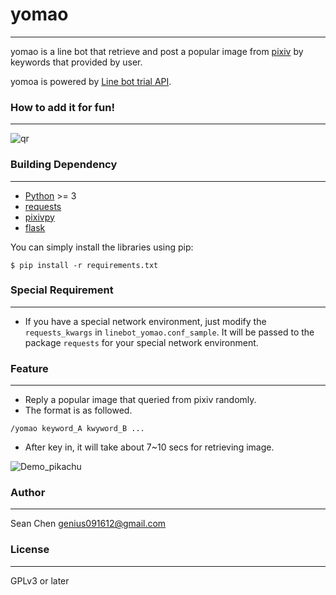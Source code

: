 # yomao
---
yomao is a line bot that retrieve and post a popular image from [pixiv](http://www.pixiv.net/) by keywords that provided by user.

yomoa is powered by [Line bot trial API](https://business.line.me/services/products/4/introduction).

### How to add it for fun!
---
![qr](https://qr-official.line.me/sid/L/vay5690f.png)

### Building Dependency
---
* [Python](https://www.python.org/) >= 3
* [requests](http://docs.python-requests.org/en/master/)
* [pixivpy](https://github.com/upbit/pixivpy)
* [flask](http://flask.pocoo.org/)

You can simply install the libraries using pip:
```
$ pip install -r requirements.txt
```

### Special Requirement
---
* If you have a special network environment, just modify the `requests_kwargs` in `linebot_yomao.conf_sample`. It will be passed to the package `requests` for your special network environment.

### Feature
---
* Reply a popular image that queried from pixiv randomly.
* The format is as followed.
```
/yomao keyword_A kwyword_B ...
```
* After key in, it will take about 7~10 secs for retrieving image.
 

![Demo_pikachu](http://i.imgur.com/0GZKD3e.png "Demo_pikachu")

### Author
---
Sean Chen <genius091612@gmail.com>

### License
---
GPLv3 or later
